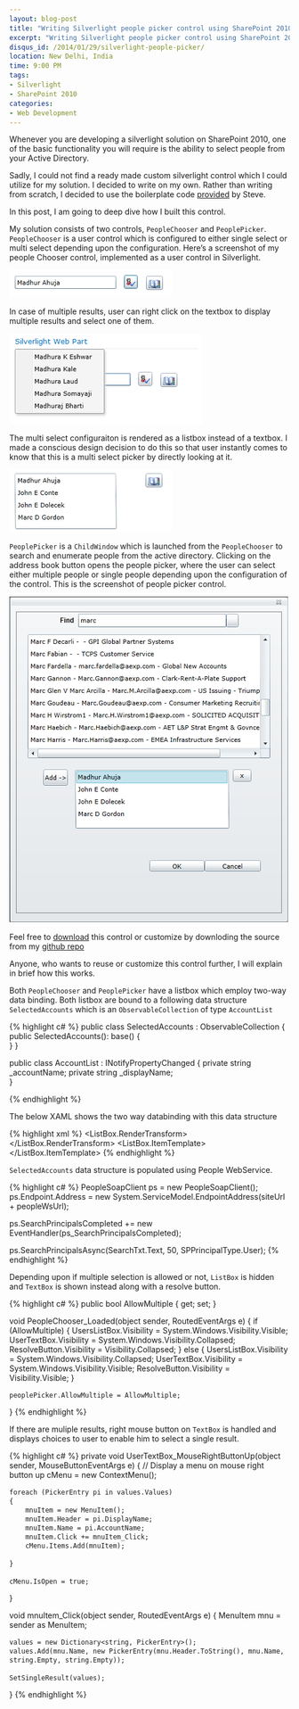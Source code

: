 ```yaml
---
layout: blog-post
title: "Writing Silverlight people picker control using SharePoint 2010 Client object model"
excerpt: "Writing Silverlight people picker control using SharePoint 2010 Client object model"
disqus_id: /2014/01/29/silverlight-people-picker/
location: New Delhi, India
time: 9:00 PM
tags:
- Silverlight
- SharePoint 2010
categories:
- Web Development
---
```


Whenever you are developing a silverlight solution on SharePoint 2010, one of the basic functionality you will require is the ability to select people from your Active Directory.

Sadly, I could not find a ready made custom silverlight control which I could utilize for my solution. I decided to write on my own. Rather than writing from scratch, I decided to
use the boilerplate code [provided](http://blogs.technet.com/b/speschka/archive/2011/08/09/writing-a-sharepoint-2010-people-picker-control-for-silverlight.aspx) by Steve.

In this post, I am going to deep dive how I built this control.

My solution consists of two controls, `PeopleChooser` and `PeoplePicker`. `PeopleChooser` is a user control which is configured to either single select or multi select depending upon the 
configuration.  Here’s a screenshot of my people Chooser control, implemented as a user control in Silverlight.

![PeopleChooser Single Selection](/images/Blog/singlepicker.png)

In case of multiple results, user can right click on the textbox to display multiple results and select one of them.

![PeopleChooser Multiple results](/images/Blog/pickermultipleresults.png)

The multi select configuraiton is rendered as a listbox instead of a textbox. I made a conscious design decision to do this so that user instantly comes to know that this is a multi select
picker by directly looking at it. 

![PeopleChooser Multiple selection](/images/Blog/multiplepicker.png)

`PeoplePicker` is a `ChildWindow` which is launched from the `PeopleChooser` to search and enumerate people from the active directory. 
Clicking on the address book button opens the people picker, where the user can select either multiple people or single people depending upon the configuration of the control.
This is the screenshot of  people picker control. 

![PeoplePicker](/images/Blog/peoplepicker.png)

Feel free to [download]() this control or customize by downloding the source from my [github repo]()

Anyone, who wants to reuse or customize this control further, I will explain in brief how this works. 

Both `PeopleChooser` and `PeoplePicker` have a listbox which employ two-way data binding.
Both listbox are bound to a following data structure `SelectedAccounts` which is an `ObservableCollection` of type `AccountList`

{% highlight c# %}
public class SelectedAccounts : ObservableCollection<AccountList>
{
    public SelectedAccounts(): base()
    {         
    }
}

public class AccountList : INotifyPropertyChanged
{
    private string _accountName;
    private string _displayName;       
}

{% endhighlight %}

The below XAML shows the two way databinding with this data structure

{% highlight xml %}
 <ListBox x:Name="UsersListBox" DataContext="selectedAccounts" ItemsSource="{Binding SelectedAccounts, Mode=TwoWay}" HorizontalAlignment="Left" Height="100" Margin="26,43,0,0" VerticalAlignment="Top" Width="182">
    <ListBox.RenderTransform>
        <CompositeTransform SkewX="0.661" TranslateX="0.606"/>
    </ListBox.RenderTransform>
    <ListBox.ItemTemplate>
        <DataTemplate>
            <StackPanel Orientation="Horizontal">
                <TextBlock Text="{Binding DisplayName}"/>
            </StackPanel>
        </DataTemplate>
    </ListBox.ItemTemplate>
</ListBox>
{% endhighlight %}


`SelectedAccounts` data structure is populated using People WebService.

{% highlight c# %}
PeopleSoapClient ps = new PeopleSoapClient();
ps.Endpoint.Address =
new System.ServiceModel.EndpointAddress(siteUrl + peopleWsUrl);

ps.SearchPrincipalsCompleted += new EventHandler<SearchPrincipalsCompletedEventArgs>(ps_SearchPrincipalsCompleted);

ps.SearchPrincipalsAsync(SearchTxt.Text, 50, SPPrincipalType.User);
{% endhighlight %}

				
Depending upon if multiple selection is allowed or not, `ListBox` is hidden and `TextBox` is shown instead along with a resolve button.

{% highlight c# %}
public bool AllowMultiple { get; set; }

void PeopleChooser_Loaded(object sender, RoutedEventArgs e)
{
	if (AllowMultiple)
	{
		UsersListBox.Visibility = System.Windows.Visibility.Visible;
		UserTextBox.Visibility = System.Windows.Visibility.Collapsed;
		ResolveButton.Visibility = Visibility.Collapsed;
	}
	else
	{
		UsersListBox.Visibility = System.Windows.Visibility.Collapsed;
		UserTextBox.Visibility = System.Windows.Visibility.Visible;
		ResolveButton.Visibility = Visibility.Visible;
	}

	peoplePicker.AllowMultiple = AllowMultiple;

}
{% endhighlight %}

If there are muliple results, right mouse button on `TextBox` is handled and displays choices to user to enable him to select a single result.

{% highlight c# %}
private void UserTextBox_MouseRightButtonUp(object sender, MouseButtonEventArgs e)
{
    // Display a menu on mouse right button up
    cMenu = new ContextMenu();
    
    foreach (PickerEntry pi in values.Values)
    {
        mnuItem = new MenuItem();
        mnuItem.Header = pi.DisplayName;
        mnuItem.Name = pi.AccountName;
        mnuItem.Click += mnuItem_Click;
        cMenu.Items.Add(mnuItem);

	}

    cMenu.IsOpen = true;
}

void mnuItem_Click(object sender, RoutedEventArgs e)
{
    MenuItem mnu = sender as MenuItem;

    values = new Dictionary<string, PickerEntry>();
    values.Add(mnu.Name, new PickerEntry(mnu.Header.ToString(), mnu.Name, string.Empty, string.Empty));

    SetSingleResult(values);
}
{% endhighlight %}